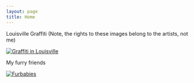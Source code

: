 ```yaml
---
layout: page
title: Home
---
```


Louisville Graffiti (Note, the rights to these images belong to the artists,
not me)

[![Graffiti in Louisville](http://skyfarer-photos.s3-website-us-east-1.amazonaws.com/media/thumbs/louisvilletags/4D8A3397.JPG 'Graffiti in Louisville')](http://skyfarer-photos.s3-website-us-east-1.amazonaws.com/louisvilletags.html)

My furry friends


[![Furbabies](http://skyfarer-photos.s3-website-us-east-1.amazonaws.com/media/thumbs/furbabies/4D8A4293.JPG 'Furbabies')](http://skyfarer-photos.s3-website-us-east-1.amazonaws.com/furbabies.html)
